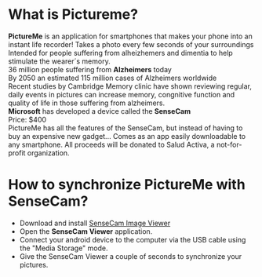 What is Pictureme?
=========

**PictureMe** is an application for smartphones that makes your phone into an instant life recorder! 
Takes a photo every few seconds of your surroundings  
Intended for people suffering from alheizhemers and dimentia to help stimulate the wearer´s memory.  
36 million people suffering from **Alzheimers** today  
By 2050 an estimated 115 million cases of Alzheimers worldwide  
Recent studies by Cambridge Memory clinic have shown reviewing regular, daily events in pictures can increase memory, congnitive function and quality of life in those suffering from alzheimers.  
**Microsoft** has developed a device called the **SenseCam**  
Price: $400  
PictureMe has all the features of the SenseCam, but instead of having to buy an expensive new gadget... Comes as an app easily downloadable to any smartphone.
All proceeds will be donated to Salud Activa, a not-for-profit organization.  


How to synchronize PictureMe with SenseCam?
=========

* Download and install  [SenseCam Image Viewer](http://research.microsoft.com/en-us/downloads/e50842f1-2ed2-4cbb-aa39-2ac033052d1a/ "Microsoft SenseCam Image Viewer")
* Open the **SenseCam Viewer** application.
* Connect your android device to the computer via the USB cable using the "Media Storage" mode.
* Give the SenseCam Viewer a couple of seconds to synchronize your pictures.
